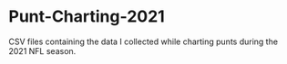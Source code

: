 # Punt-Charting-2021
CSV files containing the data I collected while charting punts during the 2021 NFL season.
